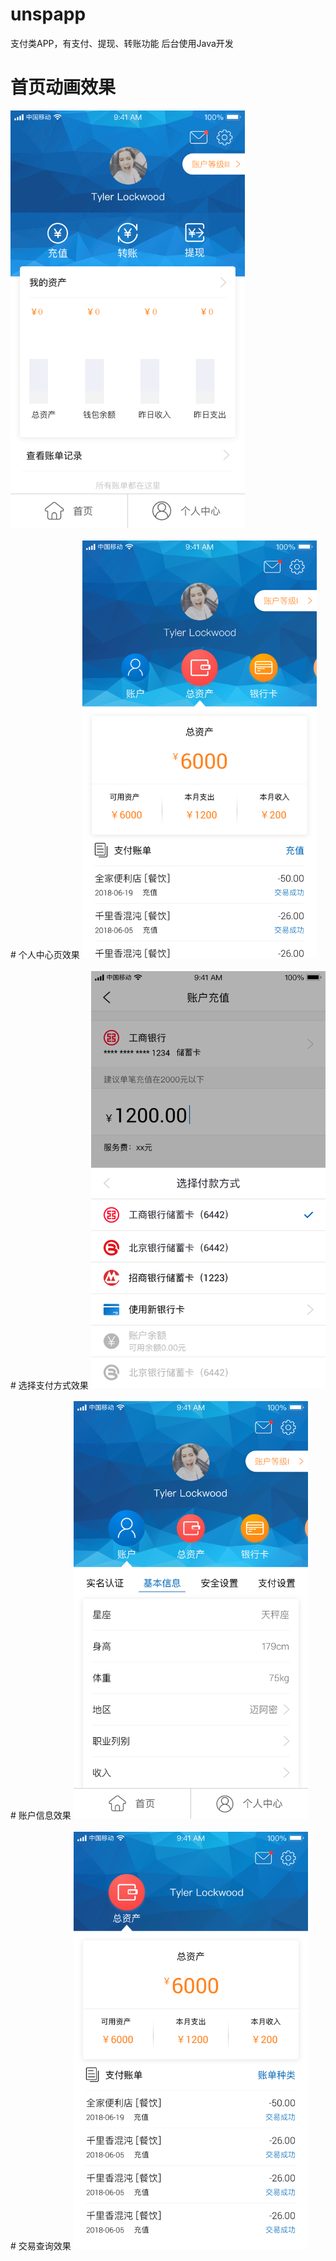 # unspapp
支付类APP，有支付、提现、转账功能
后台使用Java开发
# 首页动画效果
<img src = "https://github.com/fortitude1990/unsapp/blob/master/images/%E9%A6%96%E9%A1%B5.gif" width = "375" alt = "首页">
<br>
<br>
# 个人中心页效果
<img src = "https://github.com/fortitude1990/unsapp/blob/master/images/%E9%93%B6%E7%94%9F%E5%AE%9D%E4%B8%AA%E4%BA%BA%E7%89%88-%E6%80%BB%E8%B5%84%E4%BA%A7-copy-2.png" width = "375" alt = "首页">

<br>
<br>
# 选择支付方式效果
<img src = "https://github.com/fortitude1990/unsapp/blob/master/images/%E9%93%B6%E7%94%9F%E5%AE%9D%E4%B8%AA%E4%BA%BA%E7%89%88-%E5%85%85%E5%80%BC-%E9%80%89%E6%8B%A9%E4%BB%98%E6%AC%BE%E6%96%B9%E5%BC%8F.png" width = "375" alt = "首页">

<br>
<br>
# 账户信息效果
<img src = "https://github.com/fortitude1990/unsapp/blob/master/images/%E9%93%B6%E7%94%9F%E5%AE%9D%E4%B8%AA%E4%BA%BA%E7%89%88-%E4%B8%AA%E4%BA%BA%E4%B8%AD%E5%BF%83-%E5%9F%BA%E6%9C%AC%E4%BF%A1%E6%81%AF.png" width = "375" alt = "首页">

<br>
<br>
# 交易查询效果
<img src = "https://github.com/fortitude1990/unsapp/blob/master/images/%E9%93%B6%E7%94%9F%E5%AE%9D%E4%B8%AA%E4%BA%BA%E7%89%88-%E4%B8%AA%E4%BA%BA%E4%B8%AD%E5%BF%83-%E5%9F%BA%E6%9C%AC%E4%BF%A1%E6%81%AF-%E4%B8%8A%E6%BB%91-copy.png" width = "375" alt = "首页">

